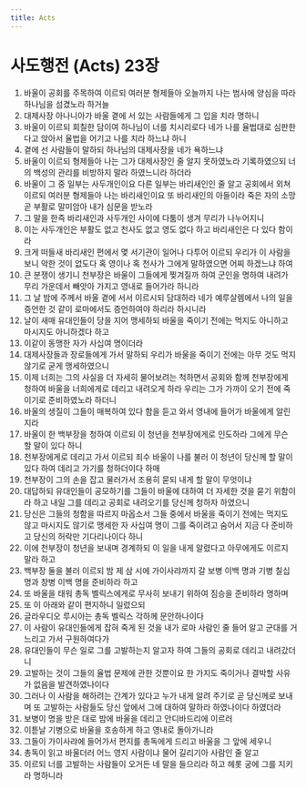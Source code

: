 ```yaml
---
title: Acts
---
```


# 사도행전 (Acts) 23장
1. 바울이 공회를 주목하여 이르되 여러분 형제들아 오늘까지 나는 범사에 양심을 따라 하나님을 섬겼노라 하거늘
1. 대제사장 아나니아가 바울 곁에 서 있는 사람들에게 그 입을 치라 명하니
1. 바울이 이르되 회칠한 담이여 하나님이 너를 치시리로다 네가 나를 율법대로 심판한다고 앉아서 율법을 어기고 나를 치라 하느냐 하니
1. 곁에 선 사람들이 말하되 하나님의 대제사장을 네가 욕하느냐
1. 바울이 이르되 형제들아 나는 그가 대제사장인 줄 알지 못하였노라 기록하였으되 너의 백성의 관리를 비방하지 말라 하였느니라 하더라
1. 바울이 그 중 일부는 사두개인이요 다른 일부는 바리새인인 줄 알고 공회에서 외쳐 이르되 여러분 형제들아 나는 바리새인이요 또 바리새인의 아들이라 죽은 자의 소망 곧 부활로 말미암아 내가 심문을 받노라
1. 그 말을 한즉 바리새인과 사두개인 사이에 다툼이 생겨 무리가 나누어지니
1. 이는 사두개인은 부활도 없고 천사도 없고 영도 없다 하고 바리새인은 다 있다 함이라
1. 크게 떠들새 바리새인 편에서 몇 서기관이 일어나 다투어 이르되 우리가 이 사람을 보니 악한 것이 없도다 혹 영이나 혹 천사가 그에게 말하였으면 어찌 하겠느냐 하여
1. 큰 분쟁이 생기니 천부장은 바울이 그들에게 찢겨질까 하여 군인을 명하여 내려가 무리 가운데서 빼앗아 가지고 영내로 들어가라 하니라
1. 그 날 밤에 주께서 바울 곁에 서서 이르시되 담대하라 네가 예루살렘에서 나의 일을 증언한 것 같이 로마에서도 증언하여야 하리라 하시니라
1. 날이 새매 유대인들이 당을 지어 맹세하되 바울을 죽이기 전에는 먹지도 아니하고 마시지도 아니하겠다 하고
1. 이같이 동맹한 자가 사십여 명이더라
1. 대제사장들과 장로들에게 가서 말하되 우리가 바울을 죽이기 전에는 아무 것도 먹지 않기로 굳게 맹세하였으니
1. 이제 너희는 그의 사실을 더 자세히 물어보려는 척하면서 공회와 함께 천부장에게 청하여 바울을 너희에게로 데리고 내려오게 하라 우리는 그가 가까이 오기 전에 죽이기로 준비하였노라 하더니
1. 바울의 생질이 그들이 매복하여 있다 함을 듣고 와서 영내에 들어가 바울에게 알린지라
1. 바울이 한 백부장을 청하여 이르되 이 청년을 천부장에게로 인도하라 그에게 무슨 할 말이 있다 하니
1. 천부장에게로 데리고 가서 이르되 죄수 바울이 나를 불러 이 청년이 당신께 할 말이 있다 하여 데리고 가기를 청하더이다 하매
1. 천부장이 그의 손을 잡고 물러가서 조용히 묻되 내게 할 말이 무엇이냐
1. 대답하되 유대인들이 공모하기를 그들이 바울에 대하여 더 자세한 것을 묻기 위함이라 하고 내일 그를 데리고 공회로 내려오기를 당신께 청하자 하였으니
1. 당신은 그들의 청함을 따르지 마옵소서 그들 중에서 바울을 죽이기 전에는 먹지도 않고 마시지도 않기로 맹세한 자 사십여 명이 그를 죽이려고 숨어서 지금 다 준비하고 당신의 허락만 기다리나이다 하니
1. 이에 천부장이 청년을 보내며 경계하되 이 일을 내게 알렸다고 아무에게도 이르지 말라 하고
1. 백부장 둘을 불러 이르되 밤 제 삼 시에 가이사랴까지 갈 보병 이백 명과 기병 칠십 명과 창병 이백 명을 준비하라 하고
1. 또 바울을 태워 총독 벨릭스에게로 무사히 보내기 위하여 짐승을 준비하라 명하며
1. 또 이 아래와 같이 편지하니 일렀으되
1. 글라우디오 루시아는 총독 벨릭스 각하께 문안하나이다
1. 이 사람이 유대인들에게 잡혀 죽게 된 것을 내가 로마 사람인 줄 들어 알고 군대를 거느리고 가서 구원하여다가
1. 유대인들이 무슨 일로 그를 고발하는지 알고자 하여 그들의 공회로 데리고 내려갔더니
1. 고발하는 것이 그들의 율법 문제에 관한 것뿐이요 한 가지도 죽이거나 결박할 사유가 없음을 발견하였나이다
1. 그러나 이 사람을 해하려는 간계가 있다고 누가 내게 알려 주기로 곧 당신께로 보내며 또 고발하는 사람들도 당신 앞에서 그에 대하여 말하라 하였나이다 하였더라
1. 보병이 명을 받은 대로 밤에 바울을 데리고 안디바드리에 이르러
1. 이튿날 기병으로 바울을 호송하게 하고 영내로 돌아가니라
1. 그들이 가이사랴에 들어가서 편지를 총독에게 드리고 바울을 그 앞에 세우니
1. 총독이 읽고 바울더러 어느 영지 사람이냐 물어 길리기아 사람인 줄 알고
1. 이르되 너를 고발하는 사람들이 오거든 네 말을 들으리라 하고 헤롯 궁에 그를 지키라 명하니라